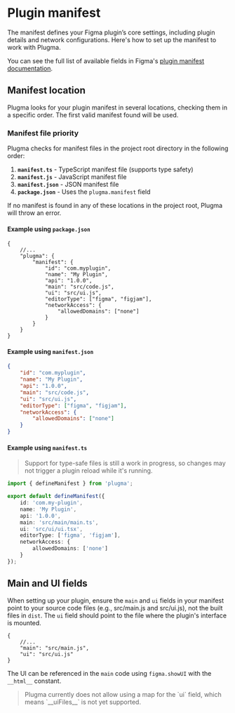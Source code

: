# Plugin manifest

The manifest defines your Figma plugin’s core settings, including plugin details and network configurations. Here's how to set up the manifest to work with Plugma.

You can see the full list of available fields in Figma's [plugin manifest documentation](https://www.figma.com/plugin-docs/manifest/).

## Manifest location

Plugma looks for your plugin manifest in several locations, checking them in a specific order. The first valid manifest found will be used.

### Manifest file priority

Plugma checks for manifest files in the project root directory in the following order:

1. **`manifest.ts`** - TypeScript manifest file (supports type safety)
2. **`manifest.js`** - JavaScript manifest file
3. **`manifest.json`** - JSON manifest file
4. **`package.json`** - Uses the `plugma.manifest` field

If no manifest is found in any of these locations in the project root, Plugma will throw an error.

#### Example using `package.json`

```jsonc
{
	//...
	"plugma": {
		"manifest": {
			"id": "com.myplugin",
			"name": "My Plugin",
			"api": "1.0.0",
			"main": "src/code.js",
			"ui": "src/ui.js",
			"editorType": ["figma", "figjam"],
			"networkAccess": {
				"allowedDomains": ["none"]
			}
		}
	}
}
```

#### Example using `manifest.json`

```json
{
	"id": "com.myplugin",
	"name": "My Plugin",
	"api": "1.0.0",
	"main": "src/code.js",
	"ui": "src/ui.js",
	"editorType": ["figma", "figjam"],
	"networkAccess": {
		"allowedDomains": ["none"]
	}
}
```

#### Example using `manifest.ts`

<blockquote class="warning">
Support for type-safe files is still a work in progress, so changes may not trigger a plugin reload while it's running.
</blockquote>

```ts
import { defineManifest } from 'plugma';

export default defineManifest({
	id: 'com.my-plugin',
	name: 'My Plugin',
	api: '1.0.0',
	main: 'src/main/main.ts',
	ui: 'src/ui/ui.tsx',
	editorType: ['figma', 'figjam'],
	networkAccess: {
		allowedDomains: ['none']
	}
});
```

## Main and UI fields

When setting up your plugin, ensure the `main` and `ui` fields in your manifest point to your source code files (e.g., src/main.js and src/ui.js), not the built files in `dist`. The `ui` field should point to the file where the plugin's interface is mounted.

```jsonc
{
	//...
	"main": "src/main.js",
	"ui": "src/ui.js"
}
```

The UI can be referenced in the `main` code using `figma.showUI` with the `__html__` constant.

<blockquote class="warning">
Plugma currently does not allow using a map for the `ui` field, which means `__uiFiles__` is not yet supported.
</blockquote>
